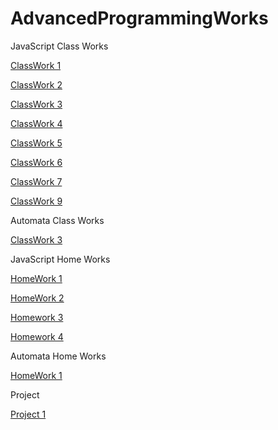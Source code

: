 # AdvancedProgrammingWorks
   
 JavaScript Class Works
 
 [ClassWork 1](https://enestrz.github.io/AdvancedProgrammingWorks/CW1/charcount.html)
 
 [ClassWork 2](https://enestrz.github.io/AdvancedProgrammingWorks/CW2/ArrayDemo.html)
 
 [ClassWork 3](https://enestrz.github.io/AdvancedProgrammingWorks/CW3/inspector.html)
 
 [ClassWork 4](https://enestrz.github.io/AdvancedProgrammingWorks/CW4/index1.html)
 
 [ClassWork 5](https://enestrz.github.io/AdvancedProgrammingWorks/CW5/cw5.html) 
 
 [ClassWork 6](https://enestrz.github.io/AdvancedProgrammingWorks/CW6/classwork6.html)
 
 [ClassWork 7](https://enestrz.github.io/AdvancedProgrammingWorks/CW7/cw7.html)
 
 [ClassWork 9](https://enestrz.github.io/AdvancedProgrammingWorks/CW9/cw9.html)
 
 Automata Class Works
 
 [ClassWork 3](https://enestrz.github.io/AdvancedProgrammingWorks/AutomataCW/ClassWork3/cw3.html)
 
 JavaScript Home Works
 
 [HomeWork 1](https://enestrz.github.io/AdvancedProgrammingWorks/HW1/AddCourse.html)
 
 [HomeWork 2](https://enestrz.github.io/AdvancedProgrammingWorks/HW2/Database.html)
 
 [Homework 3](https://enestrz.github.io/AdvancedProgrammingWorks/HW3/homework3.html)
 
 [Homework 4](https://enestrz.github.io/AdvancedProgrammingWorks/index.html)
 
 Automata Home Works
 
 [HomeWork 1](https://enestrz.github.io/AdvancedProgrammingWorks/HomeWork1/autohw1.html)
 
 Project
 
 [Project 1](https://enestrz.github.io/AdvancedProgrammingWorks/Project/prototype.html)
 
 

